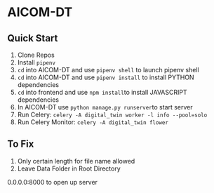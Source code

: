 # AICOM-DT

## Quick Start

1. Clone Repos
2. Install `pipenv`
3. `cd` into AICOM-DT and use `pipenv shell` to launch pipenv shell
4. `cd` into AICOM-DT and use `pipenv install` to install PYTHON dependencies
5. `cd` into frontend and use `npm install`to install JAVASCRIPT dependencies
6. In AICOM-DT use `python manage.py runserver`to start server
7. Run Celery: `celery -A digital_twin worker -l info --pool=solo`
8. Run Celery Monitor: `celery -A digital_twin flower`

## To Fix

1. Only certain length for file name allowed
2. Leave Data Folder in Root Directory

0.0.0.0:8000 to open up server
